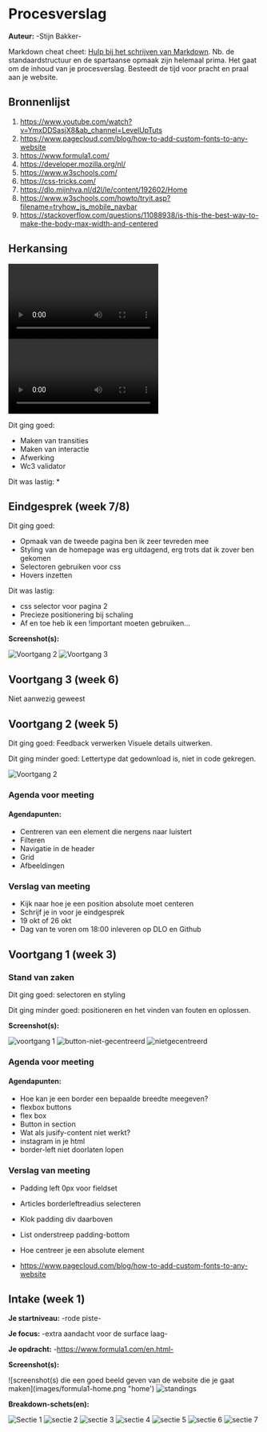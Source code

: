 # Procesverslag
**Auteur:** -Stijn Bakker-

Markdown cheat cheet: [Hulp bij het schrijven van Markdown](https://github.com/adam-p/markdown-here/wiki/Markdown-Cheatsheet). Nb. de standaardstructuur en de spartaanse opmaak zijn helemaal prima. Het gaat om de inhoud van je procesverslag. Besteedt de tijd voor pracht en praal aan je website.



## Bronnenlijst
1. https://www.youtube.com/watch?v=YmxDDSasjX8&ab_channel=LevelUpTuts
2. https://www.pagecloud.com/blog/how-to-add-custom-fonts-to-any-website
3. https://www.formula1.com/
4. https://developer.mozilla.org/nl/
5. https://www.w3schools.com/
6. https://css-tricks.com/
7. https://dlo.mijnhva.nl/d2l/le/content/192602/Home
8. https://www.w3schools.com/howto/tryit.asp?filename=tryhow_js_mobile_navbar
9. https://stackoverflow.com/questions/11088938/is-this-the-best-way-to-make-the-body-max-width-and-centered

## Herkansing

![Eindversie](images/eindversie-home.mov "eindversie-home")
![Eindversie](images/eindversie-pagina-2.mov "eindversie-pagina-2")

Dit ging goed:
* Maken van transities
* Maken van interactie
* Afwerking
* Wc3 validator

Dit was lastig:
* 


## Eindgesprek (week 7/8)

Dit ging goed:
* Opmaak van de tweede pagina ben ik zeer tevreden mee
* Styling van de homepage was erg uitdagend, erg trots dat ik zover ben gekomen
* Selectoren gebruiken voor css
* Hovers inzetten 

Dit was lastig:
* css selector voor pagina 2
* Precieze positionering bij schaling 
* Af en toe heb ik een !important moeten gebruiken...

**Screenshot(s):**

![Voortgang 2](images/voortgang2.jpg "voortgang2")
![Voortgang 3](images/voortgang3.jpg "voortgang 3")

## Voortgang 3 (week 6)

Niet aanwezig geweest


## Voortgang 2 (week 5)

Dit ging goed: Feedback verwerken Visuele details uitwerken. 

Dit ging minder goed: Lettertype dat gedownload is, niet in code gekregen.

![Voortgang 2](images/voortgang2.jpg "voortgang2")

### Agenda voor meeting

#### Agendapunten:

* Centreren van een element die nergens naar luistert
* Filteren
* Navigatie in de header
* Grid
* Afbeeldingen

### Verslag van meeting

* Kijk naar hoe je een position absolute moet centeren
* Schrijf je in voor je eindgesprek
* 19 okt of 26 okt
* Dag van te voren om 18:00 inleveren op DLO en Github

## Voortgang 1 (week 3)

### Stand van zaken

Dit ging goed: selectoren en styling

Dit ging minder goed: positioneren en het vinden van fouten en oplossen.

**Screenshot(s):**

![voortgang 1](images/voortgang1.jpg "voortgangs moment 1")
![button-niet-gecentreerd](images/button-niet-gecentreerd.png "button-niet-gecentreerd")
![nietgecentreerd](images/nietgecentreerd.png "nietgecentreerd")

### Agenda voor meeting

#### Agendapunten:

* Hoe kan je een border een bepaalde breedte meegeven?
* flexbox buttons 
* flex box
* Button in section
* Wat als jusify-content niet werkt?
* instagram in je html
* border-left niet doorlaten lopen

### Verslag van meeting

* Padding left 0px voor fieldset
* Articles borderleftreadius selecteren
* Klok padding div daarboven
* List onderstreep padding-bottom
* Hoe centreer je een absolute element

* https://www.pagecloud.com/blog/how-to-add-custom-fonts-to-any-website



## Intake (week 1)

**Je startniveau:** -rode piste-

**Je focus:** -extra aandacht voor de surface laag-

**Je opdracht:** -https://www.formula1.com/en.html-

**Screenshot(s):**

![screenshot(s) die een goed beeld geven van de website die je gaat maken](images/formula1-home.png "home') ![](images/Formula1-standings.png "standings")

**Breakdown-schets(en):**

![Sectie 1](images/Formula1Secties-1.jpg "sectie 1")
![](images/Formula1-Secties-2.jpg "sectie 2")
![](images/Formula1-Secties-3.jpg "sectie 3")
![](images/Formula1-Secties-4.jpg "sectie 4")
![](images/Formula1-Secties-5.jpg "sectie 5")
![](images/Formula1-Secties-6.jpg "sectie 6")
![](images/Formula1-Secties-7.jpg "sectie 7")

